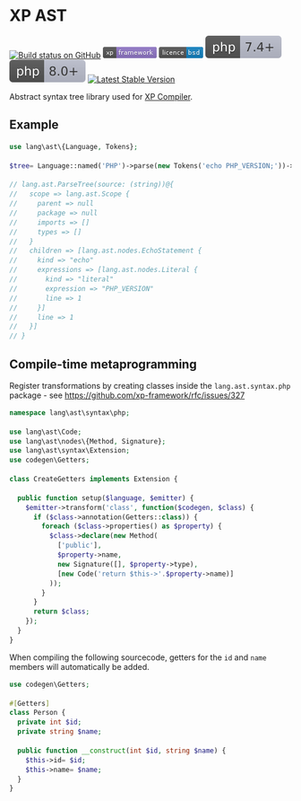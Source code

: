 XP AST
======

[![Build status on GitHub](https://github.com/xp-framework/ast/workflows/Tests/badge.svg)](https://github.com/xp-framework/ast/actions)
[![XP Framework Module](https://raw.githubusercontent.com/xp-framework/web/master/static/xp-framework-badge.png)](https://github.com/xp-framework/core)
[![BSD Licence](https://raw.githubusercontent.com/xp-framework/web/master/static/licence-bsd.png)](https://github.com/xp-framework/core/blob/master/LICENCE.md)
[![Requires PHP 7.4+](https://raw.githubusercontent.com/xp-framework/web/master/static/php-7_4plus.svg)](http://php.net/)
[![Supports PHP 8.0+](https://raw.githubusercontent.com/xp-framework/web/master/static/php-8_0plus.svg)](http://php.net/)
[![Latest Stable Version](https://poser.pugx.org/xp-framework/ast/version.png)](https://packagist.org/packages/xp-framework/ast)

Abstract syntax tree library used for [XP Compiler](https://github.com/xp-framework/compiler).

Example
-------
```php
use lang\ast\{Language, Tokens};

$tree= Language::named('PHP')->parse(new Tokens('echo PHP_VERSION;'))->tree();

// lang.ast.ParseTree(source: (string))@{
//   scope => lang.ast.Scope {
//     parent => null
//     package => null
//     imports => []
//     types => []
//   }
//   children => [lang.ast.nodes.EchoStatement {
//     kind => "echo"
//     expressions => [lang.ast.nodes.Literal {
//       kind => "literal"
//       expression => "PHP_VERSION"
//       line => 1
//     }]
//     line => 1
//   }]
// }
```

Compile-time metaprogramming
----------------------------
Register transformations by creating classes inside the `lang.ast.syntax.php` package - see https://github.com/xp-framework/rfc/issues/327


```php
namespace lang\ast\syntax\php;

use lang\ast\Code;
use lang\ast\nodes\{Method, Signature};
use lang\ast\syntax\Extension;
use codegen\Getters;

class CreateGetters implements Extension {

  public function setup($language, $emitter) {
    $emitter->transform('class', function($codegen, $class) {
      if ($class->annotation(Getters::class)) {
        foreach ($class->properties() as $property) {
          $class->declare(new Method(
            ['public'],
            $property->name,
            new Signature([], $property->type),
            [new Code('return $this->'.$property->name)]
          ));
        }
      }
      return $class;
    });
  }
}
```

When compiling the following sourcecode, getters for the `id` and `name` members will automatically be added.

```php
use codegen\Getters;

#[Getters]
class Person {
  private int $id;
  private string $name;

  public function __construct(int $id, string $name) {
    $this->id= $id;
    $this->name= $name;
  }
}
```